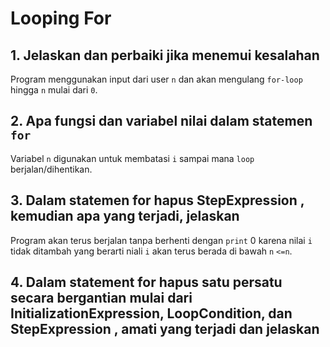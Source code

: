 # Looping For

## 1. Jelaskan dan perbaiki jika menemui kesalahan

Program menggunakan input dari user `n` dan akan mengulang `for-loop` hingga `n` mulai dari `0`.

## 2. Apa fungsi dan variabel nilai dalam statemen `for`

Variabel `n` digunakan untuk membatasi `i` sampai mana `loop` berjalan/dihentikan.

## 3. Dalam statemen for hapus StepExpression , kemudian apa yang terjadi, jelaskan

Program akan terus berjalan tanpa berhenti dengan `print` 0 karena nilai `i` tidak ditambah yang berarti niali `i` akan terus berada di bawah `n` `<=n`.

## 4. Dalam statement for hapus satu persatu secara bergantian mulai dari InitializationExpression, LoopCondition, dan StepExpression , amati yang terjadi dan jelaskan
